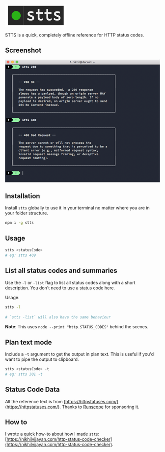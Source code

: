 ![stts logo](./logo.png)

STTS is a quick, completely offline reference for HTTP status codes.

## Screenshot

![Status Code Reference Tool](./featured_image.png)

## Installation

Install `stts` globally to use it in your terminal no matter where you are in your folder structure.

```bash
npm i -g stts
```

## Usage

```bash
stts <statusCode>
# eg: stts 409
```

## List all status codes and summaries 

Use the `-l` or `-list` flag to list all status codes along with a short description. You don't need to use a status code here.

Usage:
```bash
stts -l

# `stts -list` will also have the same behaviour
```

**Note**: This uses `node --print "http.STATUS_CODES"` behind the scenes.

## Plan text mode

Include a `-t` argument to get the output in plan text. This is useful if you'd want to pipe the output to clipboard.

```bash
stts <statusCode> -t
# eg: stts 301 -t
```

## Status Code Data

All the reference text is from [https://httpstatuses.com/](https://httpstatuses.com/). Thanks to [Runscope](https://www.runscope.com/) for sponsoring it.

## How to

I wrote a quick how-to about how I made `stts`: [https://nikhilvijayan.com/http-status-code-checker](https://nikhilvijayan.com/http-status-code-checker).
